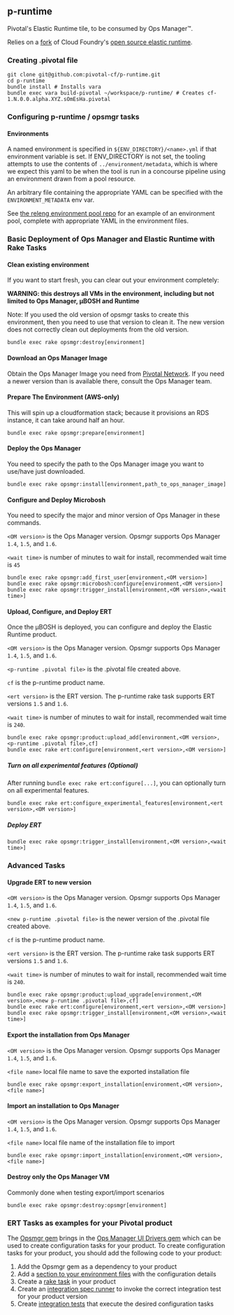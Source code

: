 ## p-runtime

Pivotal's Elastic Runtime tile, to be consumed by Ops Manager&trade;.

Relies on a [fork](https://github.com/pivotal-cf/pcf-release) of Cloud Foundry's [open source elastic runtime](https://github.com/cloudfoundry/cf-release).

### Creating .pivotal file

```
git clone git@github.com:pivotal-cf/p-runtime.git
cd p-runtime
bundle install # Installs vara
bundle exec vara build-pivotal ~/workspace/p-runtime/ # Creates cf-1.N.0.0.alpha.XYZ.sOmEsHa.pivotal
```

### Configuring p-runtime / opsmgr tasks

#### Environments
A named environment is specified in `${ENV_DIRECTORY}/<name>.yml` if that environment variable is set. If ENV_DIRECTORY is not set, the tooling attempts to use the contents of `../environment/metadata`, which is where we expect this yaml to be when the tool is run in a concourse pipeline using an environment drawn from a pool resource.

An arbitrary file containing the appropriate YAML can be specified with the `ENVIRONMENT_METADATA` env var.

See [the releng environment pool repo](https://github.com/pivotal-cf-experimental/releng-env-resource-pool) for an example of an environment pool, complete with appropriate YAML in the environment files.

### Basic Deployment of Ops Manager and Elastic Runtime with Rake Tasks

#### Clean existing environment
If you want to start fresh, you can clear out your environment completely:

**WARNING: this destroys all VMs in the environment, including but not limited to Ops Manager, µBOSH and Runtime**

Note: If you used the old version of opsmgr tasks to create this environment, then you need to use that version to clean it. The new version does not correctly clean out deployments from the old version.

```
bundle exec rake opsmgr:destroy[environment]
```

#### Download an Ops Manager Image
Obtain the Ops Manager Image you need from [Pivotal Network](https://network.pivotal.com). If you need a newer version than is available there, consult the Ops Manager team.

#### Prepare The Environment (AWS-only)
This will spin up a cloudformation stack; because it provisions an RDS instance, it can take around half an hour.

```
bundle exec rake opsmgr:prepare[environment]
```

#### Deploy the Ops Manager
You need to specify the path to the Ops Manager image you want to use/have just downloaded.

```
bundle exec rake opsmgr:install[environment,path_to_ops_manager_image]
```

#### Configure and Deploy Microbosh
You need to specify the major and minor version of Ops Manager in these commands.

`<OM version>` is the Ops Manager version. Opsmgr supports Ops Manager `1.4`, `1.5`, and `1.6`.

`<wait time>` is number of minutes to wait for install, recommended wait time is `45`

```
bundle exec rake opsmgr:add_first_user[environment,<OM version>]
bundle exec rake opsmgr:microbosh:configure[environment,<OM version>]
bundle exec rake opsmgr:trigger_install[environment,<OM version>,<wait time>]
```

#### Upload, Configure, and Deploy ERT
Once the µBOSH is deployed, you can configure and deploy the Elastic Runtime product.

`<OM version>` is the Ops Manager version. Opsmgr supports Ops Manager `1.4`, `1.5`, and `1.6`.

`<p-runtime .pivotal file>` is the .pivotal file created above.

`cf` is the p-runtime product name.

`<ert version>` is the ERT version. The p-runtime rake task supports ERT versions `1.5` and `1.6`.

`<wait time>` is number of minutes to wait for install, recommended wait time is `240`.

```
bundle exec rake opsmgr:product:upload_add[environment,<OM version>,<p-runtime .pivotal file>,cf]
bundle exec rake ert:configure[environment,<ert version>,<OM version>]
```

##### Turn on all experimental features (Optional)
After running `bundle exec rake ert:configure[...]`, you can optionally turn on all experimental features.

```
bundle exec rake ert:configure_experimental_features[environment,<ert version>,<OM version>]
```

##### Deploy ERT

```
bundle exec rake opsmgr:trigger_install[environment,<OM version>,<wait time>]
```

### Advanced Tasks

#### Upgrade ERT to new version
`<OM version>` is the Ops Manager version. Opsmgr supports Ops Manager `1.4`, `1.5`, and `1.6`.

`<new p-runtime .pivotal file>` is the newer version of the .pivotal file created above.

`cf` is the p-runtime product name.

`<ert version>` is the ERT version. The p-runtime rake task supports ERT versions `1.5` and `1.6`.

`<wait time>` is number of minutes to wait for install, recommended wait time is `240`.

```
bundle exec rake opsmgr:product:upload_upgrade[environment,<OM version>,<new p-runtime .pivotal file>,cf]
bundle exec rake ert:configure[environment,<ert version>,<OM version>]
bundle exec rake opsmgr:trigger_install[environment,<OM version>,<wait time>]
```

#### Export the installation from Ops Manager
`<OM version>` is the Ops Manager version. Opsmgr supports Ops Manager `1.4`, `1.5`, and `1.6`.

`<file name>` local file name to save the exported installation file

```
bundle exec rake opsmgr:export_installation[environment,<OM version>,<file name>]
```

#### Import an installation to Ops Manager
`<OM version>` is the Ops Manager version. Opsmgr supports Ops Manager `1.4`, `1.5`, and `1.6`.

`<file name>` local file name of the installation file to import

```
bundle exec rake opsmgr:import_installation[environment,<OM version>,<file name>]
```

#### Destroy only the Ops Manager VM

Commonly done when testing export/import scenarios

```
bundle exec rake opsmgr:destroy:opsmgr[environment]
```

### ERT Tasks as examples for your Pivotal product

The [Opsmgr gem](https://github.com/pivotal-cf/opsmgr) brings in the [Ops Manager UI Drivers gem](https://github.com/pivotal-cf-experimental/ops_manager_ui_drivers) which can be used to create configuration tasks for your product. To create configuration tasks for your product, you should add the following code to your product:

1. Add the Opsmgr gem as a dependency to your product
1. Add a [section to your environment files](https://github.com/pivotal-cf/p-runtime/blob/master/config/environments/skunk.yml#L61-L75) with the configuration details
1. Create a [rake task](https://github.com/pivotal-cf/p-runtime/blob/master/lib/tasks/ert.rake) in your product
1. Create an [integration spec runner](https://github.com/pivotal-cf/p-runtime/blob/master/lib/tools/integration_spec_runner.rb) to invoke the correct integration test for your product version
1. Create [integration tests](https://github.com/pivotal-cf/p-runtime/tree/master/integration) that execute the desired configuration tasks
